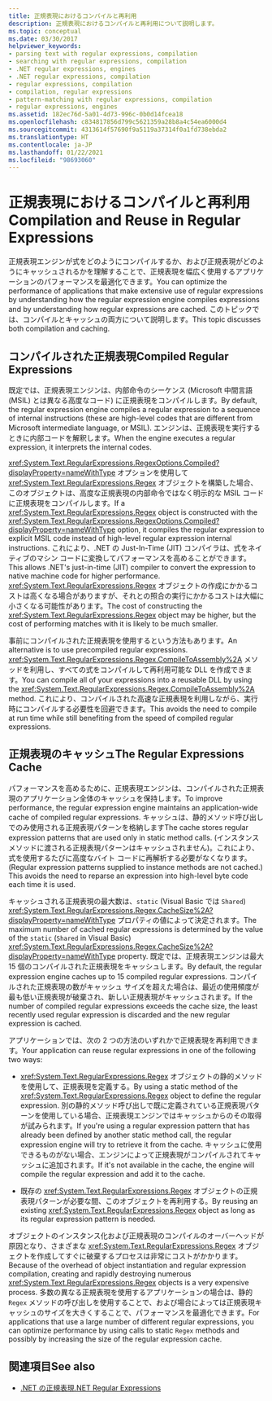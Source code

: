 ```yaml
---
title: 正規表現におけるコンパイルと再利用
description: 正規表現におけるコンパイルと再利用について説明します。
ms.topic: conceptual
ms.date: 03/30/2017
helpviewer_keywords:
- parsing text with regular expressions, compilation
- searching with regular expressions, compilation
- .NET regular expressions, engines
- .NET regular expressions, compilation
- regular expressions, compilation
- compilation, regular expressions
- pattern-matching with regular expressions, compilation
- regular expressions, engines
ms.assetid: 182ec76d-5a01-4d73-996c-0b0d14fcea18
ms.openlocfilehash: c834817856d799c5621359a28b8a4c54ea6000d4
ms.sourcegitcommit: 4313614f57690f9a5119a37314f0a1fd738ebda2
ms.translationtype: HT
ms.contentlocale: ja-JP
ms.lasthandoff: 01/22/2021
ms.locfileid: "98693060"
---
```

# <a name="compilation-and-reuse-in-regular-expressions"></a><span data-ttu-id="77fd7-103">正規表現におけるコンパイルと再利用</span><span class="sxs-lookup"><span data-stu-id="77fd7-103">Compilation and Reuse in Regular Expressions</span></span>

<span data-ttu-id="77fd7-104">正規表現エンジンが式をどのようにコンパイルするか、および正規表現がどのようにキャッシュされるかを理解することで、正規表現を幅広く使用するアプリケーションのパフォーマンスを最適化できます。</span><span class="sxs-lookup"><span data-stu-id="77fd7-104">You can optimize the performance of applications that make extensive use of regular expressions by understanding how the regular expression engine compiles expressions and by understanding how regular expressions are cached.</span></span> <span data-ttu-id="77fd7-105">このトピックでは、コンパイルとキャッシュの両方について説明します。</span><span class="sxs-lookup"><span data-stu-id="77fd7-105">This topic discusses both compilation and caching.</span></span>  
  
## <a name="compiled-regular-expressions"></a><span data-ttu-id="77fd7-106">コンパイルされた正規表現</span><span class="sxs-lookup"><span data-stu-id="77fd7-106">Compiled Regular Expressions</span></span>  

 <span data-ttu-id="77fd7-107">既定では、正規表現エンジンは、内部命令のシーケンス (Microsoft 中間言語 (MSIL) とは異なる高度なコード) に正規表現をコンパイルします。</span><span class="sxs-lookup"><span data-stu-id="77fd7-107">By default, the regular expression engine compiles a regular expression to a sequence of internal instructions (these are high-level codes that are different from Microsoft intermediate language, or MSIL).</span></span> <span data-ttu-id="77fd7-108">エンジンは、正規表現を実行するときに内部コードを解釈します。</span><span class="sxs-lookup"><span data-stu-id="77fd7-108">When the engine executes a regular expression, it interprets the internal codes.</span></span>  
  
 <span data-ttu-id="77fd7-109"><xref:System.Text.RegularExpressions.RegexOptions.Compiled?displayProperty=nameWithType> オプションを使用して <xref:System.Text.RegularExpressions.Regex> オブジェクトを構築した場合、このオブジェクトは、高度な正規表現の内部命令ではなく明示的な MSIL コードに正規表現をコンパイルします。</span><span class="sxs-lookup"><span data-stu-id="77fd7-109">If a <xref:System.Text.RegularExpressions.Regex> object is constructed with the <xref:System.Text.RegularExpressions.RegexOptions.Compiled?displayProperty=nameWithType> option, it compiles the regular expression to explicit MSIL code instead of high-level regular expression internal instructions.</span></span> <span data-ttu-id="77fd7-110">これにより、.NET の Just-In-Time (JIT) コンパイラは、式をネイティブのマシン コードに変換してパフォーマンスを高めることができます。</span><span class="sxs-lookup"><span data-stu-id="77fd7-110">This allows .NET's just-in-time (JIT) compiler to convert the expression to native machine code for higher performance.</span></span>  <span data-ttu-id="77fd7-111"><xref:System.Text.RegularExpressions.Regex> オブジェクトの作成にかかるコストは高くなる場合がありますが、それとの照合の実行にかかるコストは大幅に小さくなる可能性があります。</span><span class="sxs-lookup"><span data-stu-id="77fd7-111">The cost of constructing the <xref:System.Text.RegularExpressions.Regex> object may be higher, but the cost of performing matches with it is likely to be much smaller.</span></span>

 <span data-ttu-id="77fd7-112">事前にコンパイルされた正規表現を使用するという方法もあります。</span><span class="sxs-lookup"><span data-stu-id="77fd7-112">An alternative is to use precompiled regular expressions.</span></span> <span data-ttu-id="77fd7-113"><xref:System.Text.RegularExpressions.Regex.CompileToAssembly%2A> メソッドを利用し、すべての式をコンパイルして再利用可能な DLL を作成できます。</span><span class="sxs-lookup"><span data-stu-id="77fd7-113">You can compile all of your expressions into a reusable DLL by using the <xref:System.Text.RegularExpressions.Regex.CompileToAssembly%2A> method.</span></span> <span data-ttu-id="77fd7-114">これにより、コンパイルされた高速な正規表現を利用しながら、実行時にコンパイルする必要性を回避できます。</span><span class="sxs-lookup"><span data-stu-id="77fd7-114">This avoids the need to compile at run time while still benefiting from the speed of compiled regular expressions.</span></span>  
  
## <a name="the-regular-expressions-cache"></a><span data-ttu-id="77fd7-115">正規表現のキャッシュ</span><span class="sxs-lookup"><span data-stu-id="77fd7-115">The Regular Expressions Cache</span></span>  

 <span data-ttu-id="77fd7-116">パフォーマンスを高めるために、正規表現エンジンは、コンパイルされた正規表現のアプリケーション全体のキャッシュを保持します。</span><span class="sxs-lookup"><span data-stu-id="77fd7-116">To improve performance, the regular expression engine maintains an application-wide cache of compiled regular expressions.</span></span> <span data-ttu-id="77fd7-117">キャッシュは、静的メソッド呼び出しでのみ使用される正規表現パターンを格納します</span><span class="sxs-lookup"><span data-stu-id="77fd7-117">The cache stores regular expression patterns that are used only in static method calls.</span></span> <span data-ttu-id="77fd7-118">(インスタンス メソッドに渡される正規表現パターンはキャッシュされません)。これにより、式を使用するたびに高度なバイト コードに再解析する必要がなくなります。</span><span class="sxs-lookup"><span data-stu-id="77fd7-118">(Regular expression patterns supplied to instance methods are not cached.) This avoids the need to reparse an expression into high-level byte code each time it is used.</span></span>  
  
 <span data-ttu-id="77fd7-119">キャッシュされる正規表現の最大数は、`static` (Visual Basic では `Shared`) <xref:System.Text.RegularExpressions.Regex.CacheSize%2A?displayProperty=nameWithType> プロパティの値によって決定されます。</span><span class="sxs-lookup"><span data-stu-id="77fd7-119">The maximum number of cached regular expressions is determined by the value of the `static` (`Shared` in Visual Basic) <xref:System.Text.RegularExpressions.Regex.CacheSize%2A?displayProperty=nameWithType> property.</span></span> <span data-ttu-id="77fd7-120">既定では、正規表現エンジンは最大 15 個のコンパイルされた正規表現をキャッシュします。</span><span class="sxs-lookup"><span data-stu-id="77fd7-120">By default, the regular expression engine caches up to 15 compiled regular expressions.</span></span> <span data-ttu-id="77fd7-121">コンパイルされた正規表現の数がキャッシュ サイズを超えた場合は、最近の使用頻度が最も低い正規表現が破棄され、新しい正規表現がキャッシュされます。</span><span class="sxs-lookup"><span data-stu-id="77fd7-121">If the number of compiled regular expressions exceeds the cache size, the least recently used regular expression is discarded and the new regular expression is cached.</span></span>  
  
 <span data-ttu-id="77fd7-122">アプリケーションでは、次の 2 つの方法のいずれかで正規表現を再利用できます。</span><span class="sxs-lookup"><span data-stu-id="77fd7-122">Your application can reuse regular expressions in one of the following two ways:</span></span>  
  
- <span data-ttu-id="77fd7-123"><xref:System.Text.RegularExpressions.Regex> オブジェクトの静的メソッドを使用して、正規表現を定義する。</span><span class="sxs-lookup"><span data-stu-id="77fd7-123">By using a static method of the <xref:System.Text.RegularExpressions.Regex> object to define the regular expression.</span></span> <span data-ttu-id="77fd7-124">別の静的メソッド呼び出しで既に定義されている正規表現パターンを使用している場合、正規表現エンジンではキャッシュからのその取得が試みられます。</span><span class="sxs-lookup"><span data-stu-id="77fd7-124">If you're using a regular expression pattern that has already been defined by another static method call, the regular expression engine will try to retrieve it from the cache.</span></span> <span data-ttu-id="77fd7-125">キャッシュに使用できるものがない場合、エンジンによって正規表現がコンパイルされてキャッシュに追加されます。</span><span class="sxs-lookup"><span data-stu-id="77fd7-125">If it's not available in the cache, the engine will compile the regular expression and add it to the cache.</span></span>
  
- <span data-ttu-id="77fd7-126">既存の <xref:System.Text.RegularExpressions.Regex> オブジェクトの正規表現パターンが必要な間、このオブジェクトを再利用する。</span><span class="sxs-lookup"><span data-stu-id="77fd7-126">By reusing an existing <xref:System.Text.RegularExpressions.Regex> object as long as its regular expression pattern is needed.</span></span>  
  
 <span data-ttu-id="77fd7-127">オブジェクトのインスタンス化および正規表現のコンパイルのオーバーヘッドが原因となり、さまざまな <xref:System.Text.RegularExpressions.Regex> オブジェクトを作成してすぐに破棄するプロセスは非常にコストがかかります。</span><span class="sxs-lookup"><span data-stu-id="77fd7-127">Because of the overhead of object instantiation and regular expression compilation, creating and rapidly destroying numerous <xref:System.Text.RegularExpressions.Regex> objects is a very expensive process.</span></span> <span data-ttu-id="77fd7-128">多数の異なる正規表現を使用するアプリケーションの場合は、静的 `Regex` メソッドの呼び出しを使用することで、および場合によっては正規表現キャッシュのサイズを大きくすることで、パフォーマンスを最適化できます。</span><span class="sxs-lookup"><span data-stu-id="77fd7-128">For applications that use a large number of different regular expressions, you can optimize performance by using calls to static `Regex` methods and possibly by increasing the size of the regular expression cache.</span></span>  
  
## <a name="see-also"></a><span data-ttu-id="77fd7-129">関連項目</span><span class="sxs-lookup"><span data-stu-id="77fd7-129">See also</span></span>

- [<span data-ttu-id="77fd7-130">.NET の正規表現</span><span class="sxs-lookup"><span data-stu-id="77fd7-130">.NET Regular Expressions</span></span>](regular-expressions.md)
